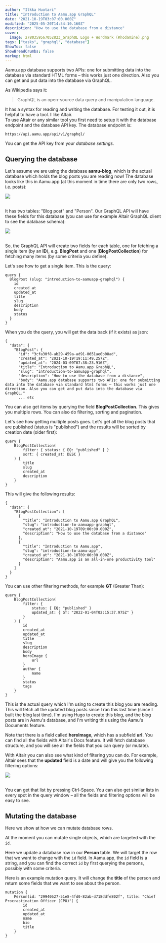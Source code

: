 ```yaml
---
author: "Ilkka Huotari"
title: "Introduction to Aamu.app GraphQL"
date: "2021-10-19T03:07:00.000Z"
modified: "2025-05-20T14:54:10.160Z"
description: "How to use the database from a distance"
cover:
  image: 2780359567052823_GraphQL Logo + Wordmark (Rhodamine).png
tags: ["tasks", "graphql", "database"]
ShowToc: false
ShowBreadCrumbs: false
markup: html
---
```


<p>Aamu.app database supports two APIs: one for submitting data into the database via standard HTML forms – this works just one direction. Also you can get and put data into the database via GraphQL.</p><p>As Wikipedia says it:</p><blockquote><p>GraphQL is an open-source data query and manipulation language.</p></blockquote><p>It has a syntax for reading and writing the database. For testing it out, it is helpful to have a tool. I like Altair.<br>To use Altair or any similar tool you first need to setup it with the database endpoint and the database API key. The database endpoint is:</p><pre><code>https://api.aamu.app/api/v1/graphql/</code></pre><p>You can get the API key from your <em>database settings.</em></p><h2>Querying the database</h2><p>Let's assume we are using the database <strong>aamu-blog</strong>, which is the actual database which holds the blog posts you are reading now! The database looks like this in Aamu.app (at this moment in time there are only two rows, i.e. posts):<br></p><img src="671245468205727_1709968790929.jpg" class="ql-image" style="width: auto;"><p><br>It has two tables: "Blog post" and "Person". Our GraphQL API will have these fields for this database (you can use for example Altair GraphQL client to see the database schema):<br></p><img src="1569568176173639_1709968866417.jpg" class="ql-image" style="width: auto;"><p><br>So, the GraphQL API will create two fields for each table, one for fetching a single item (by an <strong>ID</strong>), e.g. <strong>BlogPost</strong> and one (<strong>BlogPostCollection</strong>) for fetching many items (by some criteria you define).</p><p>Let's see how to get a single item. This is the query:</p><pre><code class="language-graphql">query {
  BlogPost (slug: "introduction-to-aamuapp-graphql") {
    id
    created_at
    updated_at
    title
    slug
    description
    body
    status
  } 
}</code></pre><p>When you do the query, you will get the data back (if it exists) as json:</p><pre><code class="language-graphql">{
  "data": {
    "BlogPost": {
      "id": "3cfa30f8-ab29-459a-ad91-0651ae0b08ad",
      "created_at": "2021-10-19T19:11:49.257Z",
      "updated_at": "2024-03-09T07:38:23.916Z",
      "title": "Introduction to Aamu.app GraphQL",
      "slug": "introduction-to-aamuapp-graphql",
      "description": "How to use the database from a distance",
      "body": "Aamu.app database supports two APIs: one for submitting data into the database via standard html forms – this works just one direction. Also you can get and put data into the database via GraphQL."
      ... etc</code></pre><p>You can also get items by querying the field <strong>BlogPostCollection</strong>. This gives you multiple rows. You can also do filtering, sorting and pagination.</p><p>Let's see how getting multiple posts goes. Let's get all the blog posts that are published (status is "published") and the results will be sorted by creation date (older first):</p><pre><code class="language-graphql">query {
    BlogPostCollection(
        filter: { status: { EQ: "published" } }
        sort: { created_at: DESC }
    ) {
        title
        slug
        created_at
        description
    }
}</code></pre><p>This will give the following results:</p><pre><code class="language-graphql">{
  "data": {
    "BlogPostCollection": [
      {
        "title": "Introduction to Aamu.app GraphQL",
        "slug": "introduction-to-aamuapp-graphql",
        "created_at": "2021-10-19T09:00:00.000Z",
        "description": "How to use the database from a distance"
      },
      {
        "title": "Introduction to Aamu.app",
        "slug": "introduction-to-aamu-app",
        "created_at": "2021-10-10T09:00:00.000Z",
        "description": "Aamu.app is an all-in-one productivity tool"
      }
    ]
  }
}</code></pre><p>You can use other filtering methods, for example <strong>GT</strong> (Greater Than):</p><pre><code class="language-graphql">query {
    BlogPostCollection(
        filter: {
            status: { EQ: "published" }
            updated_at: { GT: "2022-01-04T02:15:37.975Z" } 
        }
    ) {
		id
		created_at
		updated_at
		title
		slug
		description
		body
		heroImage {
			url
		}
		author {
			name
		}
		status
		tags
    }
}</code></pre><p>This is the actual query which I'm using to create this blog you are reading. This will fetch all the updated blog posts since I ran this last time (since I built the blog last time). I'm using Hugo to create this blog, and the blog posts are in Aamu's database, and I'm writing this using the Aamu's Documents feature.</p><p>Note that there is a field called <strong>heroImage</strong>, which has a subfield <strong>url</strong>. You can find all the fields with Altair's Docs feature. It will fetch database structure, and you will see all the fields that you can query (or mutate).</p><p>With Altair you can also see what kind of filtering you can do. For example, Altair sees that the <strong>updated</strong> field is a date and will give you the following filtering options:<br></p><img src="7874734329935080_1709979164496.jpg" class="ql-image" style="width: auto;"><p><br>You can get that list by pressing Ctrl-Space. You can also get similar lists in every spot in the query window – all the fields and filtering options will be easy to see.</p><h2>Mutating the database</h2><p>Here we show at how we can mutate database rows.</p><p>At the moment you can mutate single objects, which are targeted with the <code>id</code>.</p><p>Here we update a database row in our <strong>Person</strong> table. We will target the row that we want to change with the <code>id</code> field. In Aamu.app, the <code>id</code> field is a string, and you can find the correct <code>id</code> by first querying the persons, possibly with some criteria. </p><p>Here is an example mutation query. It will change the <strong>title</strong> of the person and return some fields that we want to see about the person.</p><pre><code class="language-graphql">mutation {
    Person(id: "29940627-51e8-4fd0-82ab-d718ddfe802f", title: "Chief Procrastination Officer (CPO)") {
        id
        created_at
        updated_at
        name
        bio
        title
    }
}</code></pre><p><br></p>